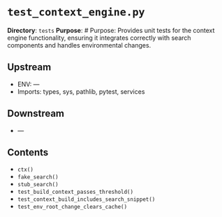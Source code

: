 # `test_context_engine.py`

**Directory**: `tests`
**Purpose**: # Purpose: Provides unit tests for the context engine functionality, ensuring it integrates correctly with search components and handles environmental changes.

## Upstream
- ENV: —
- Imports: types, sys, pathlib, pytest, services

## Downstream
- —

## Contents
- `ctx()`
- `fake_search()`
- `stub_search()`
- `test_build_context_passes_threshold()`
- `test_context_build_includes_search_snippet()`
- `test_env_root_change_clears_cache()`